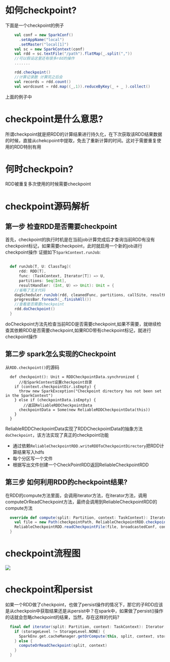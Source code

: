 # 如何checkpoint?

下面是一个checkpoint的例子

```scala
    val conf = new SparkConf()
      .setAppName("local")
      .setMaster("local[1]")
    val sc = new SparkContext(conf)
    val rdd = sc.textFile("/path").flatMap(_.split(","))
    //可以假设这里还有很多rdd的操作
    .......

    rdd.checkpoint()
    //计算记录数 计算完之后会
    val records = rdd.count()
    val wordcount = rdd.map((_,1)).reduceByKey(_ + _ ).collect()
```
上面的例子中
# checkpoint是什么意思?

所谓checkpoint就是把RDD的计算结果进行持久化，在下次获取该RDD结果数据的时候，直接从chekcpoint中提取，免去了重新计算的时间。这对于需要重复使用的RDD特别有用
# 何时checkpoin?

RDD被重复多次使用的时候需要checkpoint

# checkpoint源码解析
## 第一步 检查RDD是否需要checkpoint
首先，checkpoint的执行时机是在当前job计算完成后才查询当前RDD有没有checkpoint标记，如果需要checkpoint，此时就启用一个新的job进行 checkpoint操作
证据如下```SparkContext.runJob```:
```scala
   
  def runJob[T, U: ClassTag](
      rdd: RDD[T],
      func: (TaskContext, Iterator[T]) => U,
      partitions: Seq[Int],
      resultHandler: (Int, U) => Unit): Unit = {
    //省略了无关代码 
    dagScheduler.runJob(rdd, cleanedFunc, partitions, callSite, resultHandler, localProperties.get)
    progressBar.foreach(_.finishAll())
    //查看是否需要checkpoint
    rdd.doCheckpoint()
  }
```
doCheckpoint方法先检查当前RDD是否需要checkpoint,如果不需要，就继续检查其依赖RDD是否需要checkpoint,如果RDD带有checkpoint标记，就进行checkpoint操作

## 第二步 spark怎么实现的Checkpoint
从```RDD.checkpoint()```的源码
```
  def checkpoint(): Unit = RDDCheckpointData.synchronized {
      //在SparkContext设置checkpoint目录
    if (context.checkpointDir.isEmpty) {
      throw new SparkException("Checkpoint directory has not been set in the SparkContext")
    } else if (checkpointData.isEmpty) {
        //返回ReliableRDDCheckpointData
      checkpointData = Some(new ReliableRDDCheckpointData(this))
    }
  }
```

ReliableRDDCheckpointData实现了RDDCheckpointData的抽象方法```doCheckpoint```，该方法实现了真正的checkpoint功能

* 通过依赖```ReliableCheckpointRDD.writeRDDToCheckpointDirectory```把RDD计算结果写入hdfs
* 每个分区写一个文件
* 根据写出文件创建一个CheckPointRDD返回ReliableCheckpointRDD

## 第三步  如何利用RDD的checkpoint结果?
在RDD的compute方法里面，会调用iterator方法，在iterator方法，调用computeOrReadCheckpoint方法，最终会调用到ReliableCheckpointRDD的compute方法
```scala
  override def compute(split: Partition, context: TaskContext): Iterator[T] = {
    val file = new Path(checkpointPath, ReliableCheckpointRDD.checkpointFileName(split.index))
    ReliableCheckpointRDD.readCheckpointFile(file, broadcastedConf, context)
  }
```
# checkpoint流程图
![](https://github.com/ningbingjian1/reading/blob/master/spark-1.6.3%E6%BA%90%E7%A0%81/resources/checkpoint.png?raw=true)
# checkpoint和persist
如果一个RDD做了checkpoint，也做了persist操作的情况下，那它的子RDD应该是从checkpoin中获取结果还是从persist中？在spark中，如果做了persist()操作的话就会忽略checkpoint的结果，当然，存在这样的代码?

```scala
  final def iterator(split: Partition, context: TaskContext): Iterator[T] = {
    if (storageLevel != StorageLevel.NONE) {
      SparkEnv.get.cacheManager.getOrCompute(this, split, context, storageLevel)
    } else {
      computeOrReadCheckpoint(split, context)
    }
  }

```



